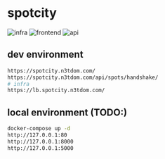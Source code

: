 # spotcity
![infra](https://github.com/spotcity/spotcity/workflows/infra/badge.svg)
![frontend](https://github.com/spotcity/spotcity/workflows/frontend/badge.svg)
![api](https://github.com/spotcity/spotcity/workflows/api/badge.svg)

## dev environment
```bash
https://spotcity.n3tdom.com/
https://spotcity.n3tdom.com/api/spots/handshake/
# infra
https://lb.spotcity.n3tdom.com/

```

## local environment (TODO:)
```bash
docker-compose up -d
http://127.0.0.1:80
http://127.0.0.1:8000
http://127.0.0.1:5000

```
